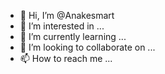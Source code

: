 - 👋 Hi, I’m @Anakesmart
- 👀 I’m interested in ...
- 🌱 I’m currently learning ...
- 💞️ I’m looking to collaborate on ...
- 📫 How to reach me ...

<!---
Anakesmart/Anakesmart is a ✨ special ✨ repository because its `README.md` (this file) appears on your GitHub profile.
You can click the Preview link to take a look at your changes.
--->

